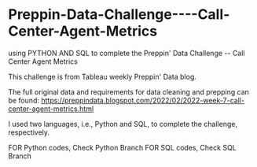 # Preppin-Data-Challenge----Call-Center-Agent-Metrics

using PYTHON AND SQL to complete the Preppin' Data Challenge -- Call Center Agent Metrics

This challenge is from Tableau weekly Preppin' Data blog.

The full original data and requirements for data cleaning and prepping can be found:
https://preppindata.blogspot.com/2022/02/2022-week-7-call-center-agent-metrics.html


I used two languages, i.e., Python and SQL, to complete the challenge, respectively.

FOR Python codes, Check Python Branch
FOR SQL codes, Check SQL Branch
